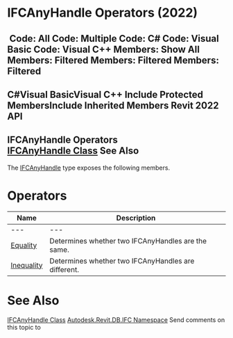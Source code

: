 # IFCAnyHandle Operators (2022)

﻿
 Code: All Code: Multiple Code: C# Code: Visual Basic Code: Visual C++  Members: Show All Members: Filtered Members: Filtered Members: Filtered   
---  
C#Visual BasicVisual C++
Include Protected MembersInclude Inherited Members
Revit 2022 API  
---  
IFCAnyHandle Operators  
[IFCAnyHandle Class](8b893943-70fa-94bf-90be-1523d516ecb3.md "IFCAnyHandle Class") See Also  
---  
The [IFCAnyHandle](8b893943-70fa-94bf-90be-1523d516ecb3.md "IFCAnyHandle Class") type exposes the following members.
# Operators
| Name | Description |
| --- | --- |
| --- | --- | --- |
| [Equality](914bfe0a-b7a6-d0be-db08-7ec10295523d.md "Equality Operator") | Determines whether two IFCAnyHandles are the same. |
| [Inequality](69937be2-d520-883b-1c87-b475ca9067c8.md "Inequality Operator") | Determines whether two IFCAnyHandles are different. |

# See Also
[IFCAnyHandle Class](8b893943-70fa-94bf-90be-1523d516ecb3.md "IFCAnyHandle Class")
[Autodesk.Revit.DB.IFC Namespace](b823fafb-1ba1-896b-4097-142c2817ce74.md "Autodesk.Revit.DB.IFC Namespace")
Send comments on this topic to 